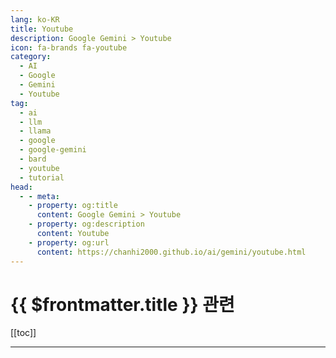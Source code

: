 ```yaml
---
lang: ko-KR
title: Youtube
description: Google Gemini > Youtube
icon: fa-brands fa-youtube
category: 
  - AI
  - Google
  - Gemini
  - Youtube
tag: 
  - ai
  - llm
  - llama
  - google
  - google-gemini
  - bard
  - youtube
  - tutorial
head:
  - - meta:
    - property: og:title
      content: Google Gemini > Youtube
    - property: og:description
      content: Youtube
    - property: og:url
      content: https://chanhi2000.github.io/ai/gemini/youtube.html
---
```


# {{ $frontmatter.title }} 관련

[[toc]]

---

<MyYouTubeItems jsonName="yu-hasanaboulhasan" /><!-- H-EDUCATE -->
<MyYouTubeItems jsonName="yu-mewtru" /><!-- mewtru -->
<MyYouTubeItems jsonName="yu-TheEasyoung" /><!-- Minsuk Heo 허민석 -->
<MyYouTubeItems jsonName="yu-AICodeKing" /><!-- AICodeKing -->
<MyYouTubeItems jsonName="yu-IanWootten" /><!-- Ian Wootten -->

<TagLinks />